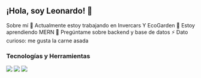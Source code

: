 ## ¡Hola, soy Leonardo! 👋

Sobre mí
🔭 Actualmente estoy trabajando en Invercars Y EcoGarden
🌱 Estoy aprendiendo MERN
💬 Pregúntame sobre backend y base de datos
⚡ Dato curioso: me gusta la carne asada

### Tecnologías y Herramientas
![](https://img.shields.io/badge/OS-Linux-informational?style=flat&logo=linux&logoColor=white&color=2bbc8a) ![](https://img.shields.io/badge/Editor-VSCode-informational?style=flat&logo=visual-studio-code&logoColor=white&color=2bbc8a) ![](https://img.shields.io/badge/Code-JavaScript-informational?style=flat&logo=javascript&logoColor=white&color=2bbc8a)


